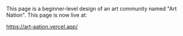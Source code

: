 This page is a beginner-level design of an art community named "Art Nation".
This page is now live at: 

https://art-aation.vercel.app/
